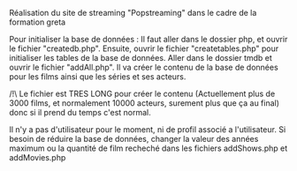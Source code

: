Réalisation du site de streaming "Popstreaming" dans le cadre de la formation greta

Pour initialiser la base de données : Il faut aller dans le dossier php, et ouvrir le fichier "createdb.php".
Ensuite, ouvrir le fichier "createtables.php" pour initialiser les tables de la base de données.
Aller dans le dossier tmdb et ouvrir le fichier "addAll.php". Il va créer le contenu de la base de données pour les films ainsi que les séries et ses acteurs. 


/!\ Le fichier est TRES LONG pour créer le contenu (Actuellement plus de 3000 films, et normalement 10000 acteurs, surement plus que ça au final) donc si il prend du temps c'est normal.

Il n'y a pas d'utilisateur pour le moment, ni de profil associé a l'utilisateur.
Si besoin de réduire la base de données, changer la valeur des années maximum ou la quantité de film recheché  dans les fichiers addShows.php et addMovies.php
